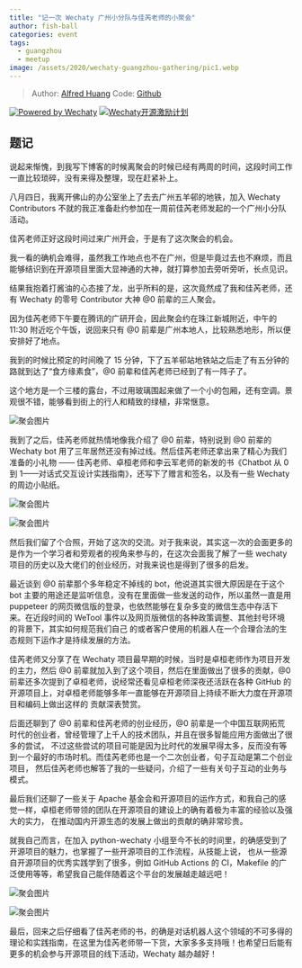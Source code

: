 ```yaml
---
title: "记一次 Wechaty 广州小分队与佳芮老师的小聚会"
author: fish-ball
categories: event
tags:
  - guangzhou
  - meetup
image: /assets/2020/wechaty-guangzhou-gathering/pic1.webp
---
```


> Author: [Alfred Huang](https://github.com/fish-ball/)
> Code: [Github](https://github.com/fish-ball/wechaty.js.org)

[![Powered by Wechaty](https://img.shields.io/badge/Powered%20By-Wechaty-green.svg)](https://github.com/wechaty/wechaty)
[![Wechaty开源激励计划](https://img.shields.io/badge/Wechaty-开源激励计划-green.svg)](https://github.com/juzibot/Welcome/wiki/Everything-about-Wechaty)

## 题记

说起来惭愧，到我写下博客的时候离聚会的时候已经有两周的时间，这段时间工作一直比较琐碎，没有来得及整理，现在赶紧补上。

八月四日，我离开佛山的办公室坐上了去去广州五羊邨的地铁，加入 Wechaty Contributors 不就的我正准备赴约参加在一周前佳芮老师发起的一个广州小分队活动。

佳芮老师正好这段时间过来广州开会，于是有了这次聚会的机会。

我一看的确机会难得，虽然我工作地点也不在广州，但是毕竟过去也不麻烦，而且能够结识到在开源项目里面大显神通的大神，就打算参加去旁听旁听，长点见识。

结果我抱着打酱油的心态接了龙，出乎所料的是，这次竟然成了我和佳芮老师，还有 Wechaty 的零号 Contributor 大神 @0 前辈的三人聚会。

<!--more-->

因为佳芮老师下午要在腾讯的广研开会，因此聚会约在珠江新城附近，中午的 11:30 附近吃个午饭，说回来只有 @0 前辈是广州本地人，比较熟悉地形，所以便安排好了地点。

我到的时候比预定的时间晚了 15 分钟，下了五羊邨站地铁站之后走了有五分钟的路就到达了“食方缘素食”，@0 前辈和佳芮老师已经到了有一阵子了。

这个地方是一个三楼的露台，不过用玻璃围起来做了一个小的包厢，还有空调。景观很不错，能够看到街上的行人和精致的绿植，非常惬意。

![聚会图片](/assets/2020/wechaty-guangzhou-gathering/pic1.webp)

我到了之后，佳芮老师就热情地像我介绍了 @0 前辈，特别说到 @0 前辈的 Wechaty bot 用了三年居然还没有掉过线。然后佳芮老师还拿出来了精心为我们准备的小礼物 ——
佳芮老师、卓桓老师和李云军老师的新发的书《Chatbot 从 0 到 1——对话式交互设计实践指南》，还写下了赠言和签名，以及有一些 Wechaty 的周边小贴纸。

![聚会图片](/assets/2020/wechaty-guangzhou-gathering/pic2.webp)

![聚会图片](/assets/2020/wechaty-guangzhou-gathering/pic3.webp)

然后我们留了个合照，开始了这次的交流。对于我来说，其实这一次的会面更多的是作为一个学习者和旁观者的视角来参与的，在这次会面我了解了一些 wechaty
项目的历史以及大佬们的创业经历，对我来说也是得到了很多的启发。

最近谈到 @0 前辈那个多年稳定不掉线的 bot，他说道其实很大原因是在于这个 bot 主要的用途还是监听信息，没有在里面做一些发送的动作，所以虽然一直是用 puppeteer
的网页微信版的登录，也依然能够在复杂多变的微信生态中存活下来。在近段时间的 WeTool 事件以及网页版微信的各种政策调整、其他封号环境的背景下，其实如何规范我们自己
的或者客户使用的机器人在一个合理合法的生态规则下运作才是持续发展的方法。

佳芮老师又分享了在 Wechaty 项目最早期的时候，当时是卓桓老师作为项目开发的主力，然后 @0 前辈就加入到了这个项目，然后在里面做出了很多的贡献，@0
前辈还多次提到了卓桓老师，说经常还看见卓桓老师深夜还活跃在各种 GitHub 的开源项目上，对卓桓老师能够多年一直能够在开源项目上持续不断大力度在开源项目和编码上做出这样的
贡献深表赞赏。

后面还聊到了 @0 前辈和佳芮老师的创业经历，@0 前辈是一个中国互联网拓荒时代的创业者，曾经管理了上千人的技术团队，并且在很多智能应用方面做出了很多的尝试，
不过这些尝试的项目可能是因为比时代的发展早得太多，反而没有等到一个最好的市场时机。而佳芮老师也是一个二次创业者，句子互动是第二个创业项目，
然后佳芮老师也解答了我的一些疑问，介绍了一些有关句子互动的业务与模式。

最后我们还聊了一些关于 Apache 基金会和开源项目的运作方式，和我自己的感觉一样，卓桓老师带领的团队在开源项目的建设上的确有着极为丰富的经验以及强大的实力，
在推动国内开源生态的发展上做出的贡献的确非常珍贵。

就我自己而言，在加入 python-wechaty 小组至今不长的时间里，的确感受到了开源项目的魅力，也掌握了一些开源项目的工作流程，从技能上说，
也从一些源自开源项目的优秀实践学到了很多，例如 GitHub Actions 的 CI，Makefile 的广泛使用等等，希望我自己能伴随着这个平台的发展越走越远吧！

![聚会图片](/assets/2020/wechaty-guangzhou-gathering/pic4.webp)

![聚会图片](/assets/2020/wechaty-guangzhou-gathering/pic5.webp)

最后，回来之后仔细看了佳芮老师的书，的确是对话机器人这个领域的不可多得的理论和实践指南，在这里为佳芮老师带一下货，大家多多支持哦！也希望日后能有更多的机会参与开源项目的线下活动，Wechaty 越办越好！

